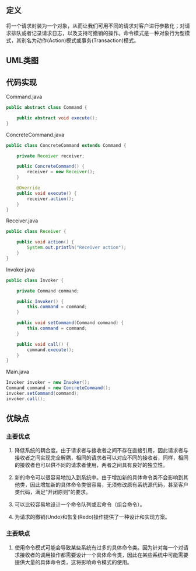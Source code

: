 ## 定义

将一个请求封装为一个对象，从而让我们可用不同的请求对客户进行参数化；对请求排队或者记录请求日志，以及支持可撤销的操作。命令模式是一种对象行为型模式，其别名为动作(Action)模式或事务(Transaction)模式。


## UML类图

## 代码实现

Command.java
``` java
public abstract class Command {

    public abstract void execute();
}
```

ConcreteCommand.java
``` java
public class ConcreteCommand extends Command {

    private Receiver receiver;

    public ConcreteCommand() {
        receiver = new Receiver();
    }

    @Override
    public void execute() {
        receiver.action();
    }
}
```

Receiver.java
``` java
public class Receiver {

    public void action() {
        System.out.println("Receiver action");
    }
}
```

Invoker.java
``` java
public class Invoker {

    private Command command;

    public Invoker() {
        this.command = command;
    }

    public void setCommand(Command command) {
        this.command = command;
    }

    public void call() {
        command.execute();
    }
}
```

Main.java
``` java
Invoker invoker = new Invoker();
Command command = new ConcreteCommand();
invoker.setCommand(command);
invoker.call();
```

## 优缺点

### 主要优点

1. 降低系统的耦合度。由于请求者与接收者之间不存在直接引用，因此请求者与接收者之间实现完全解耦，相同的请求者可以对应不同的接收者，同样，相同的接收者也可以供不同的请求者使用，两者之间具有良好的独立性。

2. 新的命令可以很容易地加入到系统中。由于增加新的具体命令类不会影响到其他类，因此增加新的具体命令类很容易，无须修改原有系统源代码，甚至客户类代码，满足“开闭原则”的要求。

3. 可以比较容易地设计一个命令队列或宏命令（组合命令）。

4. 为请求的撤销(Undo)和恢复(Redo)操作提供了一种设计和实现方案。

### 主要缺点

1. 使用命令模式可能会导致某些系统有过多的具体命令类。因为针对每一个对请求接收者的调用操作都需要设计一个具体命令类，因此在某些系统中可能需要提供大量的具体命令类，这将影响命令模式的使用。
